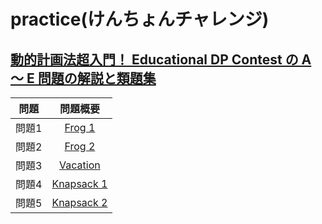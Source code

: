 # practice(けんちょんチャレンジ)

## [動的計画法超入門！ Educational DP Contest の A ～ E 問題の解説と類題集](https://qiita.com/drken/items/dc53c683d6de8aeacf5a)
|問題|問題概要|
|:-:|:-:|
|問題1|[Frog 1](https://atcoder.jp/contests/dp/tasks/dp_a)|
|問題2|[Frog 2](https://atcoder.jp/contests/dp/tasks/dp_b)|
|問題3|[Vacation](https://atcoder.jp/contests/dp/tasks/dp_c)|
|問題4|[Knapsack 1](https://atcoder.jp/contests/dp/tasks/dp_d)|
|問題5|[Knapsack 2](https://atcoder.jp/contests/dp/tasks/dp_e)|